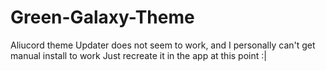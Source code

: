 # Green-Galaxy-Theme
Aliucord theme
Updater does not seem to work, and I personally can't get manual install to work
Just recreate it in the app at this point :|
